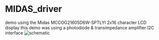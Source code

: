 # MIDAS_driver
demo using the Midas MCCOG21605D6W-SPTLYI 2x16 character LCD display
this demo was using a photodiode & transimpedance amplifier
I2C interface
![schematic](https://github.com/jef41/MIDAS_driver/assets/6393750/a9f71358-cd0d-4c6f-9a7f-7de2ef30ff21)
